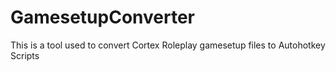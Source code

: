 # GamesetupConverter
This is a tool used to convert Cortex Roleplay gamesetup files to Autohotkey Scripts
